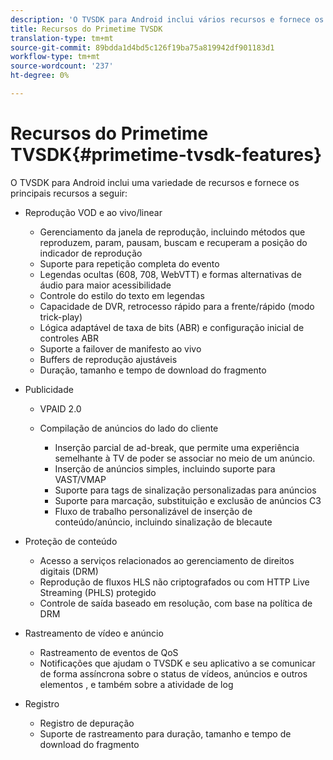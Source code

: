 ```yaml
---
description: 'O TVSDK para Android inclui vários recursos e fornece os principais recursos a seguir '
title: Recursos do Primetime TVSDK
translation-type: tm+mt
source-git-commit: 89bdda1d4bd5c126f19ba75a819942df901183d1
workflow-type: tm+mt
source-wordcount: '237'
ht-degree: 0%

---
```



# Recursos do Primetime TVSDK{#primetime-tvsdk-features}

O TVSDK para Android inclui uma variedade de recursos e fornece os principais recursos a seguir:

* Reprodução VOD e ao vivo/linear

   * Gerenciamento da janela de reprodução, incluindo métodos que reproduzem, param, pausam, buscam e recuperam a posição do indicador de reprodução
   * Suporte para repetição completa do evento
   * Legendas ocultas (608, 708, WebVTT) e formas alternativas de áudio para maior acessibilidade
   * Controle do estilo do texto em legendas
   * Capacidade de DVR, retrocesso rápido para a frente/rápido (modo trick-play)
   * Lógica adaptável de taxa de bits (ABR) e configuração inicial de controles ABR
   * Suporte a failover de manifesto ao vivo
   * Buffers de reprodução ajustáveis
   * Duração, tamanho e tempo de download do fragmento

* Publicidade

   * VPAID 2.0
   * Compilação de anúncios do lado do cliente

      * Inserção parcial de ad-break, que permite uma experiência semelhante à TV de poder se associar no meio de um anúncio.
      * Inserção de anúncios simples, incluindo suporte para VAST/VMAP
      * Suporte para tags de sinalização personalizadas para anúncios
      * Suporte para marcação, substituição e exclusão de anúncios C3
      * Fluxo de trabalho personalizável de inserção de conteúdo/anúncio, incluindo sinalização de blecaute

* Proteção de conteúdo

   * Acesso a serviços relacionados ao gerenciamento de direitos digitais (DRM)
   * Reprodução de fluxos HLS não criptografados ou com HTTP Live Streaming (PHLS) protegido
   * Controle de saída baseado em resolução, com base na política de DRM

* Rastreamento de vídeo e anúncio

   * Rastreamento de eventos de QoS
   * Notificações que ajudam o TVSDK e seu aplicativo a se comunicar de forma assíncrona sobre o status de vídeos, anúncios e outros elementos , e também sobre a atividade de log

* Registro

   * Registro de depuração
   * Suporte de rastreamento para duração, tamanho e tempo de download do fragmento

